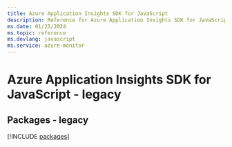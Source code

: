 ```yaml
---
title: Azure Application Insights SDK for JavaScript
description: Reference for Azure Application Insights SDK for JavaScript
ms.date: 01/25/2024
ms.topic: reference
ms.devlang: javascript
ms.service: azure-monitor
---
```

# Azure Application Insights SDK for JavaScript - legacy
## Packages - legacy
[!INCLUDE [packages](application-insights-index.md)]